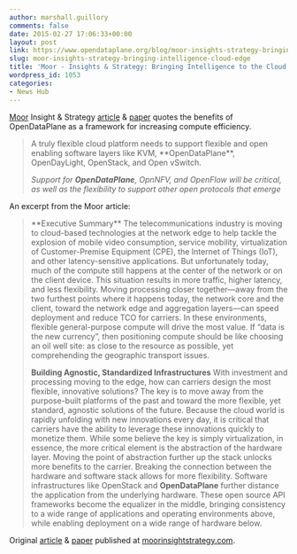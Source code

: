 ```yaml
---
author: marshall.guillory
comments: false
date: 2015-02-27 17:06:33+00:00
layout: post
link: https://www.opendataplane.org/blog/moor-insights-strategy-bringing-intelligence-cloud-edge/
slug: moor-insights-strategy-bringing-intelligence-cloud-edge
title: 'Moor - Insights & Strategy: Bringing Intelligence to the Cloud Edge'
wordpress_id: 1053
categories:
- News Hub
---
```


[Moor](http://www.moorinsightsstrategy.com/) Insight & Strategy [article](http://www.moorinsightsstrategy.com/research-brief-bringing-intelligence-to-the-cloud-edge/) & [paper](http://www.moorinsightsstrategy.com/wp-content/uploads/2015/02/Bringing-Intelligence-To-Cloud-Edge-by-Moor-Insights-and-Strategy.pdf) quotes the benefits of OpenDataPlane as a framework for increasing compute efficiency.


<blockquote markdown="1">
A truly flexible cloud platform needs to support flexible and open enabling software layers like KVM, **OpenDataPlane**, OpenDayLight, OpenStack, and Open vSwitch.

_Support for **OpenDataPlane**, OpnNFV, and OpenFlow will be critical, as well as the flexibility to support other open protocols that emerge_
</blockquote>


An excerpt from the Moor article:


<blockquote markdown="1">
**Executive Summary**
The telecommunications industry is moving to cloud-based technologies at the network edge to help tackle the explosion of mobile video consumption, service mobility, virtualization of Customer-Premise Equipment (CPE), the Internet of Things (IoT), and other latency-sensitive applications. But unfortunately today, much of the compute still happens at the center of the network or on the client device. This situation results in more traffic, higher latency, and less flexibility. Moving processing closer together—away from the two furthest points where it happens today, the network core and the client, toward the network edge and aggregation layers—can speed deployment and reduce TCO for carriers. In these environments, flexible general-purpose compute will drive the most value. If “data is the new currency”, then positioning compute should be like choosing an oil well site: as close to the resource as possible, yet comprehending the geographic transport issues.

**Building Agnostic, Standardized Infrastructures**
With investment and processing moving to the edge, how can carriers design the most flexible, innovative solutions? The key is to move away from the purpose-built platforms of the past and toward the more flexible, yet standard, agnostic solutions of the future. Because the cloud world is rapidly unfolding with new innovations every day, it is critical that carriers have the ability to leverage these innovations quickly to monetize them. While some believe the key is simply virtualization, in essence, the more critical element is the abstraction of the hardware layer. Moving the point of abstraction further up the stack unlocks more benefits to the carrier. Breaking the connection between the hardware and software stack allows for more flexibility. Software infrastructures like OpenStack and **OpenDataPlane** further distance the application from the underlying hardware. These open source API frameworks become the equalizer in the middle, bringing consistency to a wide range of applications and operating environments above, while enabling deployment on a wide range of hardware below.
</blockquote>


Original [article](http://www.moorinsightsstrategy.com/research-brief-bringing-intelligence-to-the-cloud-edge/) & [paper](http://www.moorinsightsstrategy.com/wp-content/uploads/2015/02/Bringing-Intelligence-To-Cloud-Edge-by-Moor-Insights-and-Strategy.pdf) published at [moorinsightstrategy.com](http://www.moorinsightsstrategy.com).
